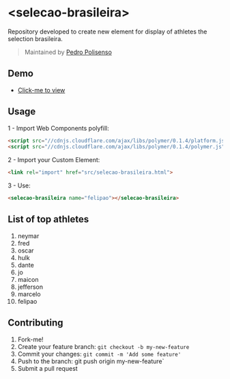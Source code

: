 # &lt;selecao-brasileira&gt;

Repository developed to create new element for display of athletes the selection brasileira.

> Maintained by [Pedro Polisenso](https://github.com/pedropolisenso)


## Demo

- [Click-me to view](http://pedropolisenso.github.io/selecao-brasileira/)

## Usage

1 - Import Web Components polyfill:

```html
<script src="//cdnjs.cloudflare.com/ajax/libs/polymer/0.1.4/platform.js"></script>
<script src="//cdnjs.cloudflare.com/ajax/libs/polymer/0.1.4/polymer.js"></script>
```

2 - Import your Custom Element:

```html
<link rel="import" href="src/selecao-brasileira.html">
```

3 - Use:

```html
<selecao-brasileira name="felipao"></selecao-brasileira>
```


## List of top athletes

1. neymar
2. fred
3. oscar
4. hulk
5. dante
6. jo
7. maicon
8. jefferson
9. marcelo
10. felipao


## Contributing

1. Fork-me!
2. Create your feature branch: `git checkout -b my-new-feature`
3. Commit your changes: `git commit -m 'Add some feature'`
4. Push to the branch: git push origin my-new-feature`
5. Submit a pull request